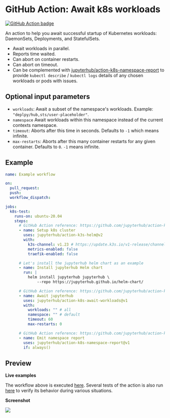 # GitHub Action: Await k8s workloads

[![GitHub Action badge](https://github.com/jupyterhub/action-k8s-await-workloads/workflows/Test/badge.svg)](https://github.com/jupyterhub/action-k8s-await-workloads/actions)

An action to help you await successful startup of Kubernetes workloads:
DaemonSets, Deployments, and StatefulSets.

- Await workloads in parallel.
- Reports time waited.
- Can abort on container restarts.
- Can abort on timeout.
- Can be complemented with
  [jupyterhub/action-k8s-namespace-report](https://github.com/jupyterhub/action-k8s-namespace-report)
  to provide `kubectl describe` / `kubectl logs` details of any chosen workloads
  or pods with issues.

## Optional input parameters

- `workloads`: Await a subset of the namespace's workloads. Example:
  `"deplpy/hub,sts/user-placeholder"`.
- `namespace` Await workloads within this namespace instead of the current
  contexts namespace.
- `timeout`: Aborts after this time in seconds. Defaults to `-1` which means
  infinite.
- `max-restarts`: Aborts after this many container restarts for any given
  container. Defaults to `0`. `-1` means infinite.

## Example

```yaml
name: Example workflow

on:
  pull_request:
  push:
  workflow_dispatch:

jobs:
  k8s-test:
    runs-on: ubuntu-20.04
    steps:
      # GitHub Action reference: https://github.com/jupyterhub/action-k3s-helm
      - name: Setup k8s cluster
        uses: jupyterhub/action-k3s-helm@v2
        with:
          k3s-channel: v1.23 # https://update.k3s.io/v1-release/channels
          metrics-enabled: false
          traefik-enabled: false

      # Let's install the jupyterhub helm chart as an example
      - name: Install jupyterhub Helm chart
        run: |
          helm install jupyterhub jupyterhub \
              --repo https://jupyterhub.github.io/helm-chart/

      # GitHub Action reference: https://github.com/jupyterhub/action-k8s-await-workloads
      - name: Await jupyterhub
        uses: jupyterhub/action-k8s-await-workloads@v1
        with:
          workloads: "" # all
          namespace: "" # default
          timeout: 60
          max-restarts: 0

      # GitHub Action reference: https://github.com/jupyterhub/action-k8s-namespace-report
      - name: Emit namespace report
        uses: jupyterhub/action-k8s-namespace-report@v1
        if: always()
```

## Preview

**Live examples**

The workflow above is executed
[here](https://github.com/jupyterhub/action-k8s-await-workloads/actions?query=workflow%3A%22Example+workflow%22).
Several tests of the action is also run
[here](https://github.com/jupyterhub/action-k8s-await-workloads/actions?query=workflow%3ATest)
to verify its behavior during various situations.

**Screenshot**

![](https://user-images.githubusercontent.com/3837114/106372814-e045ed00-6373-11eb-9c2a-8f7aae791776.png)
